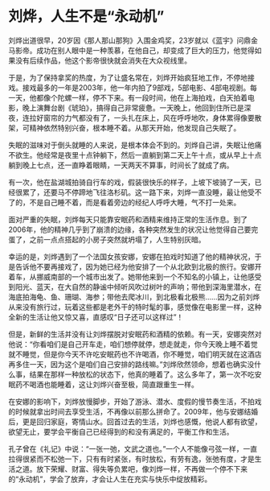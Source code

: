# 刘烨，人生不是“永动机”

刘烨出道很早，20岁因《那人那山那狗》入围金鸡奖，23岁就以《蓝宇》问鼎金马影帝。成功在别人眼中是一种羡慕，在他自己，却变成了巨大的压力，他觉得如果没有后续作品，他这个影帝很快就会消失在大众视线里。 

于是，为了保持拿奖的热度，为了让盛名常在，刘烨开始疯狂地工作，不停地接戏。接戏最多的一年是2003年，他一年内拍了9部戏，5部电影、4部电视剧。每一天，他都像个陀螺一样，停不下来。有一段时间，他在上海拍戏，白天拍着电影，晚上演舞台剧《琥珀》，搞得自己非常疲惫。一天晚上，他回到住所已是深夜，连拉好窗帘的力气都没有了，一头扎在床上，风在呼呼地吹，身体累得像要散架，可精神依然特别兴奋，根本睡不着。从那天开始，他发现自己失眠了。 

失眠的滋味对于倒头就睡的人来说，是根本体会不到的。刘烨自己讲，失眠让他痛不欲生。他经常是夜里十点钟躺下，然后一直躺到第二天上午十点，或从早上十点躺到晚上七点，还一直睁着眼睛，一天两天不算事，时间长了就成了病。 

有一次，他在盐湖城拍骑自行车的戏，假装很快乐的样子，上坡下坡骑了一天，已经很累了，还要马不停蹄地飞往洛杉矶。这一路下来，刘烨一直没睡，最让他受不了的，不是自己睡不着，而是看着旁边的经纪人呼呼大睡，气不打一处来。 

面对严重的失眠，刘烨每天只能靠安眠药和酒精来维持正常的生活作息。到了2006年，他的精神几乎到了崩溃的边缘，各种突然发生的状况让他觉得自己要完蛋了，之前一点点搭起的小房子突然就坍塌了，人生特别灰暗。 

幸运的是，刘烨遇到了一个法国女孩安娜，安娜在拍戏时知道了他的精神状况，于是告诉他不要再接戏了，因为她已经为他安排了一个从北欧到北极的旅行。安娜开着车，从挪威南部的一个城市出发了。她带他来到一个不知名的小镇上，让他感受到阳光、蓝天，在大自然的静谧中倾听风吹过树叶的声响；带他到深海里潜水，在海底拍海龟、鱼、珊瑚、海参；带他去爬冰川，到北极看北极熊……因为之前刘烨从来没有旅行过，玩着这些都是老外干的特时髦的事，感觉像在电影里一样，这种全新的生活让他又惊又喜，直感叹“日子还可以这样过”！ 

但是，新鲜的生活并没有让刘烨摆脱对安眠药和酒精的依赖。有一天，安娜突然对他说：“你看咱们是自己开车走，咱们想停就停，想走就走，你今天晚上睡不着觉就不睡觉，但是你今天不许吃安眠药也不许喝酒，你不睡觉，咱们明天就在这酒店再多住一天，因为这个是咱们自己安排的路线嘛。”刘烨欣然领命，想着也确实没什么事，结果在那样一种放松的状态下，他真的睡着了。这么多年了，第一次不吃安眠药不喝酒也能睡着，这让刘烨兴奋至极，简直跟重生一样。 

在安娜的影响下，刘烨放慢脚步，开始了游泳、潜水、度假的慢节奏生活，不拍戏的时候就拿出时间去享受生活，不再像以前那么拼命了。2009年，他与安娜结婚后，更是回归家庭，寄情山水。回首过去的生活，刘烨也感慨，他说人都有欲望，欲望无止，要学会平衡自己已经得到的和没有满足的，平衡工作和生活。 

孔子曾在《礼记》中说：“一张一弛，文武之道也。”一个人不能像弓弦一样，一直拉得很紧而不松弛一下，只有有时紧张，有时放松，有劳有逸，张弛有度，才是生活之道。放下荣耀、财富、得失等负累吧，像刘烨一样，不再做一个停不下来的“永动机”，学会了放弃，才会让人生在充实与快乐中绽放精彩。